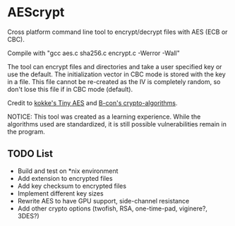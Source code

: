 # AEScrypt
Cross platform command line tool to encrypt/decrypt files with AES (ECB or CBC).

Compile with "gcc aes.c sha256.c encrypt.c -Werror -Wall"  

The tool can encrypt files and directories and take a user specified key or use the default. The initialization vector in CBC mode is stored with the key in a file. This file cannot be re-created as the IV is completely random, so don't lose this file if in CBC mode (default).

Credit to [kokke's Tiny AES](https://github.com/kokke/tiny-AES128-C) and [B-con's crypto-algorithms](https://github.com/B-Con/crypto-algorithms). 

NOTICE: This tool was created as a learning experience. While the algorithms used are standardized, it is still possible vulnerabilities remain in the program.

## TODO List

+ Build and test on \*nix environment
+ Add extension to encrypted files
+ Add key checksum to encrypted files
+ Implement different key sizes
+ Rewrite AES to have GPU support, side-channel resistance
+ Add other crypto options (twofish, RSA, one-time-pad, viginere?, 3DES?)
